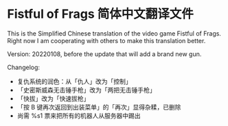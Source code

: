 # Fistful of Frags 简体中文翻译文件

This is the Simplified Chinese translation of the video game Fistful of Frags.
Right now I am cooperating with others to make this translation better.

Version: 20220108, before the update that will add a brand new gun.

Changelog:
- 复仇系统的润色：从「仇人」改为「控制」
- 「史密斯威森无击锤手枪」改为「两把无击锤手枪」
- 「快拔」改为「快速拔枪」
- 「按 B 键再次返回到出装菜单」的「再次」显得杂糅，已删除
- 尚需 %s1 票来把所有的机器人从服务器中踢出
